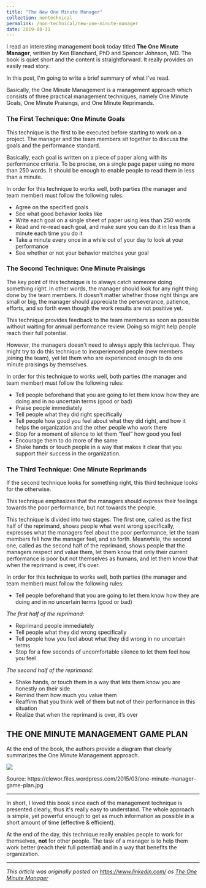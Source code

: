 ```yaml
---
title: "The New One Minute Manager"
collection: nontechnical
permalink: /non-technical/new-one-minute-manager
date: 2019-08-31
---
```


I read an interesting management book today titled **The One Minute Manager**, written by Ken Blanchard, PhD and Spencer Johnson, MD. The book is quiet short and the content is straightforward. It really provides an easily read story.

In this post, I'm going to write a brief summary of what I've read.

Basically, the One Minute Management is a management approach which consists of three practical management techniques, namely One Minute Goals, One Minute Praisings, and One Minute Reprimands.

<h3>The First Technique: One Minute Goals</h3>

This technique is the first to be executed before starting to work on a project. The manager and the team members sit together to discuss the goals and the performance standard.

Basically, each goal is written on a piece of paper along with its performance criteria. To be precise, on a single page paper using no more than 250 words. It should be enough to enable people to read them in less than a minute.

In order for this technique to works well, both parties (the manager and team member) must follow the following rules:

<ul>
<li>Agree on the specified goals</li>
<li>See what good behavior looks like</li>
<li>Write each goal on a single sheet of paper using less than 250 words</li>
<li>Read and re-read each goal, and make sure you can do it in less than a minute each time you do it</li>
<li>Take a minute every once in a while out of your day to look at your performance</li>
<li>See whether or not your behavior matches your goal</li>
</ul>

<h3>The Second Technique: One Minute Praisings</h3>

The key point of this technique is to always catch someone doing something right. In other words, the manager should look for any right thing done by the team members. It doesn't matter whether those right things are small or big, the manager should appreciate the perseverance, patience, efforts, and so forth even though the work results are not positive yet.

This technique provides feedback to the team members as soon as possible without waiting for annual performance review. Doing so might help people reach their full potential.

However, the managers doesn't need to always apply this technique. They might try to do this technique to inexperienced people (new members joining the team), yet let them who are experienced enough to do one minute praisings by themselves.

In order for this technique to works well, both parties (the manager and team member) must follow the following rules:

<ul>
<li>Tell people beforehand that you are going to let them know how they are doing and in no uncertain terms (good or bad)</li>
<li>Praise people immediately</li>
<li>Tell people what they did right specifically</li>
<li>Tell people how good you feel about what they did right, and how it helps the organization and the other people who work there</li>
<li>Stop for a moment of silence to let them “feel” how good you feel</li>
<li>Encourage them to do more of the same</li>
<li>Shake hands or touch people in a way that makes it clear that you support their success in the organization.</li>
</ul>

<h3>The Third Technique: One Minute Reprimands</h3>

If the second technique looks for something right, this third technique looks for the otherwise.

This technique emphasizes that the managers should express their feelings towards the poor performance, but not towards the people.

This technique is divided into two stages. The first one, called as the first half of the reprimand, shows people what went wrong specifically, expresses what the managers feel about the poor performance, let the team members fell how the manager feel, and so forth. Meanwhile, the second one, called as the second half of the reprimand, shows people that the managers respect and value them, let them know that only their current performance is poor but not themselves as humans, and let them know that when the reprimand is over, it's over.

In order for this technique to works well, both parties (the manager and team member) must follow the following rules:

<ul>
<li>Tell people beforehand that you are going to let them know how they are doing and in no uncertain terms (good or bad)</li>
</ul>

<i>The first half of the reprimand:</i>
<ul>
<li>Reprimand people immediately</li>
<li>Tell people what they did wrong specifically</li>
<li>Tell people how you feel about what they did wrong in no uncertain terms</li>
<li>Stop for a few seconds of uncomfortable silence to let them feel how you feel</li>
</ul>

<i>The second half of the reprimand:</i>
<ul>
<li>Shake hands, or touch them in a way that lets them know you are honestly on their side</li>
<li>Remind them how much you value them</li>
<li>Reaffirm that you think well of them but not of their performance in this situation</li>
<li>Realize that when the reprimand is over, it’s over</li>
</ul>

<h2>THE ONE MINUTE MANAGEMENT GAME PLAN</h2>

At the end of the book, the authors provide a diagram that clearly summarizes the One Minute Management approach.

<img src="https://github.com/albertusk95/albertusk95.github.io/blob/master/images/nontechnical/oneminutemanager.jpg?raw=true" />

<p>
Source: https://clewor.files.wordpress.com/2015/03/one-minute-manager-game-plan.jpg
</p>

---

In short, I loved this book since each of the management technique is presented clearly, thus it's really easy to understand. The whole approach is simple, yet powerful enough to get as much information as possible in a short amount of time (effective & efficient).

At the end of the day, this technique really enables people to work for themselves, **not** for other people. The task of a manager is to help them work better (reach their full potential) and in a way that benefits the organization.

---

<i>This article was originally posted on https://www.linkedin.com/ as <a href="https://www.linkedin.com/pulse/one-minute-manager-albertus-kelvin/">The One Minute Manager</a></i>
